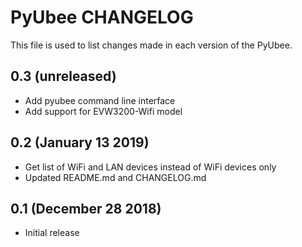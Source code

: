 # PyUbee CHANGELOG
This file is used to list changes made in each version of the PyUbee.

## 0.3 (unreleased)
* Add pyubee command line interface
* Add support for EVW3200-Wifi model

## 0.2 (January 13 2019)
* Get list of WiFi and LAN devices instead of WiFi devices only
* Updated README.md and CHANGELOG.md

## 0.1 (December 28 2018)
* Initial release
